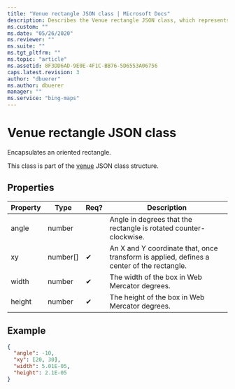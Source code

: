 ```yaml
---
title: "Venue rectangle JSON class | Microsoft Docs"
description: Describes the Venue rectangle JSON class, which represents an oriented rectangle, and provides its properties and a code example.
ms.custom: ""
ms.date: "05/26/2020"
ms.reviewer: ""
ms.suite: ""
ms.tgt_pltfrm: ""
ms.topic: "article"
ms.assetid: 8F3DD6AD-9E0E-4F1C-BB76-5D6553A06756
caps.latest.revision: 3
author: "dbuerer"
ms.author: dbuerer
manager: ""
ms.service: "bing-maps"
---
```

# Venue rectangle JSON class

Encapsulates an oriented rectangle.

This class is part of the [venue] JSON class structure.

## Properties

| Property | Type           | Req? | Description |
|----------|----------------|------|-------------|
| angle    | number         |      | Angle in degrees that the rectangle is rotated counter-clockwise. |
| xy       | number[]       |  ✔   | An X and Y coordinate that, once transform is applied, defines a center of the rectangle. |
| width    | number         |  ✔   | The width of the box in Web Mercator degrees. |
| height   | number         |  ✔   | The height of the box in Web Mercator degrees. |

## Example

```json
{
  "angle": -10,
  "xy": [20, 30],
  "width": 5.01E-05,
  "height": 2.1E-05
}
```

[venue]: venue.md
